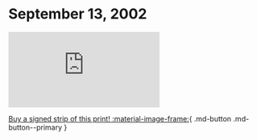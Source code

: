 # September 13, 2002

![](https://www.achewood.com/comic.php?date=09132002)

[Buy a signed strip of this print! :material-image-frame:](https://achewood-holiday-pop-up.myshopify.com/products/strip#09132002){ .md-button .md-button--primary }
